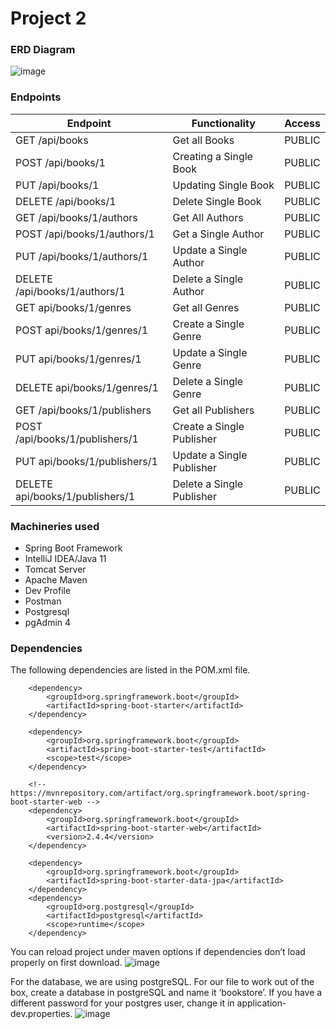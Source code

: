 # Project 2

### ERD Diagram
![image](https://user-images.githubusercontent.com/7227339/114466739-7c7b4400-9bae-11eb-8087-0e3f1b19379e.png)

### Endpoints
| Endpoint | Functionality | Access |
|---|----| --- |
| GET /api/books | Get all Books | PUBLIC |
| POST /api/books/1 | Creating a Single Book | PUBLIC |
| PUT /api/books/1 | Updating Single Book | PUBLIC |
| DELETE /api/books/1 | Delete Single Book | PUBLIC |
| GET /api/books/1/authors | Get All Authors | PUBLIC |
| POST /api/books/1/authors/1 | Get a Single Author | PUBLIC |
| PUT /api/books/1/authors/1 | Update a Single Author | PUBLIC |
| DELETE /api/books/1/authors/1 | Delete a Single Author | PUBLIC
| GET api/books/1/genres | Get all Genres | PUBLIC |
| POST api/books/1/genres/1 | Create a Single Genre | PUBLIC |
| PUT api/books/1/genres/1 | Update a Single Genre | PUBLIC|
| DELETE api/books/1/genres/1 | Delete a Single Genre | PUBLIC |
| GET /api/books/1/publishers | Get all Publishers | PUBLIC |
| POST /api/books/1/publishers/1 | Create a Single Publisher | PUBLIC |
| PUT api/books/1/publishers/1 | Update a Single Publisher | PUBLIC |
| DELETE api/books/1/publishers/1 | Delete a Single Publisher | PUBLIC |

### Machineries used
- Spring Boot Framework
- IntelliJ IDEA/Java 11
- Tomcat Server
- Apache Maven 
- Dev Profile
- Postman
- Postgresql
- pgAdmin 4


### Dependencies
The following dependencies are listed in the POM.xml file.

        <dependency>
            <groupId>org.springframework.boot</groupId>
            <artifactId>spring-boot-starter</artifactId>
        </dependency>

        <dependency>
            <groupId>org.springframework.boot</groupId>
            <artifactId>spring-boot-starter-test</artifactId>
            <scope>test</scope>
        </dependency>

        <!-- https://mvnrepository.com/artifact/org.springframework.boot/spring-boot-starter-web -->
        <dependency>
            <groupId>org.springframework.boot</groupId>
            <artifactId>spring-boot-starter-web</artifactId>
            <version>2.4.4</version>
        </dependency>

        <dependency>
            <groupId>org.springframework.boot</groupId>
            <artifactId>spring-boot-starter-data-jpa</artifactId>
        </dependency>
        <dependency>
            <groupId>org.postgresql</groupId>
            <artifactId>postgresql</artifactId>
            <scope>runtime</scope>
        </dependency>


You can reload project under maven options if dependencies don’t load properly on first download.
![image](https://user-images.githubusercontent.com/7227339/114568739-03293300-9c3a-11eb-875e-096c82f199ab.png)



For the database, we are using postgreSQL. For our file to work out of the box, create a database in postgreSQL and name it ‘bookstore’. If you have a different password for your postgres user, change it in application-dev.properties.
![image](https://user-images.githubusercontent.com/7227339/114569211-64510680-9c3a-11eb-8765-9f9d7d0d8bad.png)


